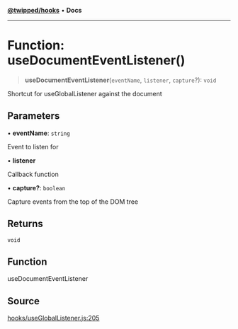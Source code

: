 [**@twipped/hooks**](../../README.md) • **Docs**

***

# Function: useDocumentEventListener()

> **useDocumentEventListener**(`eventName`, `listener`, `capture`?): `void`

Shortcut for useGlobalListener against the document

## Parameters

• **eventName**: `string`

Event to listen for

• **listener**

Callback function

• **capture?**: `boolean`

Capture events from the top of the DOM tree

## Returns

`void`

## Function

useDocumentEventListener

## Source

[hooks/useGlobalListener.js:205](https://github.com/Twipped/hooks/blob/main/hooks/useGlobalListener.js#L205)
